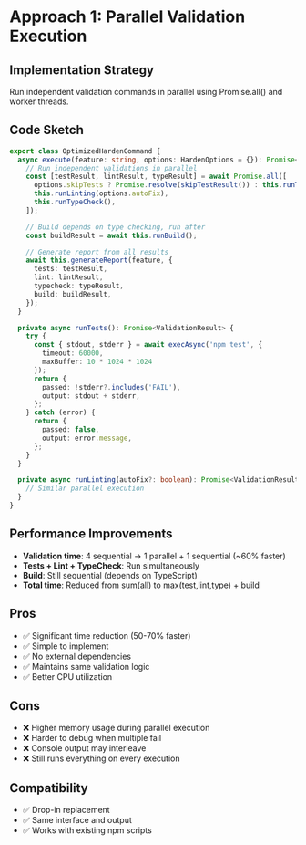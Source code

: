 # Approach 1: Parallel Validation Execution

## Implementation Strategy
Run independent validation commands in parallel using Promise.all() and worker threads.

## Code Sketch

```typescript
export class OptimizedHardenCommand {
  async execute(feature: string, options: HardenOptions = {}): Promise<void> {
    // Run independent validations in parallel
    const [testResult, lintResult, typeResult] = await Promise.all([
      options.skipTests ? Promise.resolve(skipTestResult()) : this.runTests(),
      this.runLinting(options.autoFix),
      this.runTypeCheck(),
    ]);

    // Build depends on type checking, run after
    const buildResult = await this.runBuild();

    // Generate report from all results
    await this.generateReport(feature, {
      tests: testResult,
      lint: lintResult,
      typecheck: typeResult,
      build: buildResult,
    });
  }

  private async runTests(): Promise<ValidationResult> {
    try {
      const { stdout, stderr } = await execAsync('npm test', {
        timeout: 60000,
        maxBuffer: 10 * 1024 * 1024
      });
      return {
        passed: !stderr?.includes('FAIL'),
        output: stdout + stderr,
      };
    } catch (error) {
      return {
        passed: false,
        output: error.message,
      };
    }
  }

  private async runLinting(autoFix?: boolean): Promise<ValidationResult> {
    // Similar parallel execution
  }
}
```

## Performance Improvements
- **Validation time**: 4 sequential → 1 parallel + 1 sequential (~60% faster)
- **Tests + Lint + TypeCheck**: Run simultaneously
- **Build**: Still sequential (depends on TypeScript)
- **Total time**: Reduced from sum(all) to max(test,lint,type) + build

## Pros
- ✅ Significant time reduction (50-70% faster)
- ✅ Simple to implement
- ✅ No external dependencies
- ✅ Maintains same validation logic
- ✅ Better CPU utilization

## Cons
- ❌ Higher memory usage during parallel execution
- ❌ Harder to debug when multiple fail
- ❌ Console output may interleave
- ❌ Still runs everything on every execution

## Compatibility
- ✅ Drop-in replacement
- ✅ Same interface and output
- ✅ Works with existing npm scripts